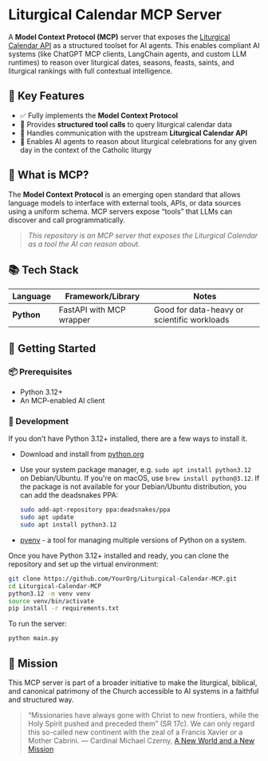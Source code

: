 # Liturgical Calendar MCP Server

A **Model Context Protocol (MCP)** server that exposes the [Liturgical Calendar API](https://github.com/Liturgical-Calendar/LiturgicalCalendarAPI)
as a structured toolset for AI agents. This enables compliant AI systems (like ChatGPT MCP clients, LangChain agents, and custom LLM runtimes)
to reason over liturgical dates, seasons, feasts, saints, and liturgical rankings with full contextual intelligence.

## 🌟 Key Features

- ✅ Fully implements the **Model Context Protocol**
- 📅 Provides **structured tool calls** to query liturgical calendar data
- 🔄 Handles communication with the upstream **Liturgical Calendar API**
- 🧠 Enables AI agents to reason about liturgical celebrations for any given day in the context of the Catholic liturgy

## 📘 What is MCP?

The **Model Context Protocol** is an emerging open standard that allows language models to interface with external tools, APIs, or data sources using a uniform schema.
MCP servers expose “tools” that LLMs can discover and call programmatically.

> *This repository is an MCP server that exposes the Liturgical Calendar as a tool the AI can reason about.*

## 📚 Tech Stack

| Language | Framework/Library | Notes |
|---------|-------------------|-------|
| **Python** | FastAPI with MCP wrapper | Good for data-heavy or scientific workloads |

## 🔧 Getting Started

### 📦 Prerequisites

- Python 3.12+
- An MCP-enabled AI client

### 🚀 Development

If you don't have Python 3.12+ installed, there are a few ways to install it.

- Download and install from [python.org](https://www.python.org/downloads/)

- Use your system package manager, e.g. `sudo apt install python3.12` on Debian/Ubuntu.
  If you're on macOS, use `brew install python@3.12`.
  If the package is not available for your Debian/Ubuntu distribution, you can add the deadsnakes PPA:

  ```bash
  sudo add-apt-repository ppa:deadsnakes/ppa
  sudo apt update
  sudo apt install python3.12
  ```

- [pyenv](https://github.com/pyenv/pyenv) - a tool for managing multiple versions of Python on a system.

Once you have Python 3.12+ installed and ready, you can clone the repository and set up the virtual environment:

```bash
git clone https://github.com/YourOrg/Liturgical-Calendar-MCP.git
cd Liturgical-Calendar-MCP
python3.12 -m venv venv
source venv/bin/activate
pip install -r requirements.txt
```

To run the server:

```bash
python main.py
```

## 🙏 Mission

This MCP server is part of a broader initiative to make the liturgical, biblical, and canonical patrimony of the Church accessible to AI systems in a faithful and structured way.

> “Missionaries have always gone with Christ to new frontiers, while the Holy Spirit pushed and preceded them” (SR 17c).
> We can only regard this so-called new continent with the zeal of a Francis Xavier or a Mother Cabrini.
> — Cardinal Michael Czerny, [A New World and a New Mission](https://www.humandevelopment.va/content/dam/sviluppoumano/news/2024-news/09-settembre/missione-digitale/pdf/A-new-World-and-a-new-Mission.pdf)
